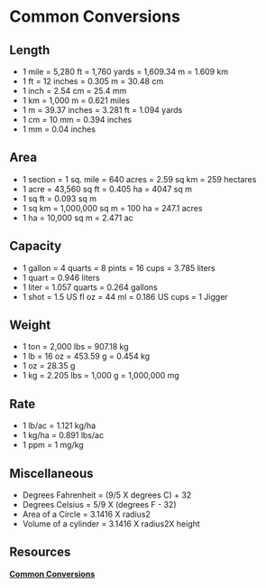# Common Conversions

## Length

* 1 mile = 5,280 ft = 1,760 yards = 1,609.34 m = 1.609 km
* 1 ft = 12 inches = 0.305 m = 30.48 cm
* 1 inch = 2.54 cm = 25.4 mm
* 1 km = 1,000 m = 0.621 miles
* 1 m = 39.37 inches = 3.281 ft = 1.094 yards
* 1 cm = 10 mm = 0.394 inches
* 1 mm = 0.04 inches

## Area

* 1 section = 1 sq. mile = 640 acres = 2.59 sq km = 259 hectares
* 1 acre = 43,560 sq ft = 0.405 ha = 4047 sq m
* 1 sq ft = 0.093 sq m
* 1 sq km = 1,000,000 sq m = 100 ha = 247.1 acres
* 1 ha = 10,000 sq m = 2.471 ac

## Capacity

* 1 gallon = 4 quarts = 8 pints = 16 cups = 3.785 liters
* 1 quart = 0.946 liters
* 1 liter = 1.057 quarts = 0.264 gallons
* 1 shot = 1.5 US fl oz = 44 ml = 0.186 US cups = 1 Jigger

## Weight

* 1 ton = 2,000 lbs = 907.18 kg
* 1 lb = 16 oz = 453.59 g = 0.454 kg
* 1 oz = 28.35 g
* 1 kg = 2.205 lbs = 1,000 g = 1,000,000 mg

## Rate

* 1 lb/ac = 1.121 kg/ha
* 1 kg/ha = 0.891 lbs/ac
* 1 ppm = 1 mg/kg

## Miscellaneous

* Degrees Fahrenheit = (9/5 X degrees C) + 32
* Degrees Celsius = 5/9 X (degrees F - 32)
* Area of a Circle = 3.1416 X radius2
* Volume of a cylinder = 3.1416 X radius2X height

## Resources

**[Common Conversions](https://www.angelo.edu/dept/agriculture/faculty/scott_conversions.php)**